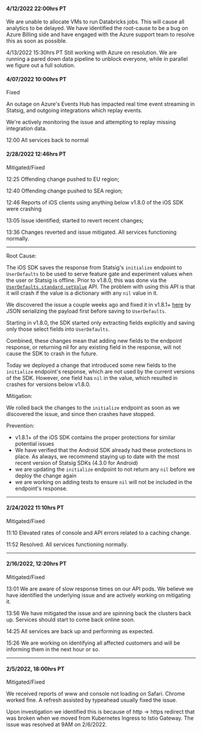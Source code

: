#### 4/12/2022 22:00hrs PT

We are unable to allocate VMs to run Databricks jobs. This will cause all analytics to be delayed. We have identified the root-cause to be a bug on Azure Billing side and have engaged with the Azure support team to resolve this as soon as possible.

4/13/2022 15:30hrs PT Still working with Azure on resolution. We are running a pared down data pipeline to unblock everyone, while in parallel we figure out a full solution.

#### 4/07/2022 10:00hrs PT

Fixed

An outage on Azure's Events Hub has impacted real time event streaming in Statsig, and outgoing integrations which replay events.

We're actively monitoring the issue and attempting to replay missing integration data.

12:00 All services back to normal

#### 2/28/2022 12:46hrs PT

Mitigated/Fixed

12:25 Offending change pushed to EU region;

12:40 Offending change pushed to SEA region;

12:46 Reports of iOS clients using anything below v1.8.0 of the iOS SDK were crashing

13:05 Issue identified; started to revert recent changes;

13:36 Changes reverted and issue mitigated. All services functioning normally.

---

Root Cause:

The iOS SDK saves the response from Statsig's `initialize` endpoint to `UserDefaults` to be used to serve feature gate and experiment values when the user or Statsig is offline. Prior to v1.8.0, this was done via the [`UserDefaults.standard.setValue`](https://github.com/statsig-io/ios-sdk/blob/v1.7.3/Sources/Statsig/InternalStore.swift#L77) API. The problem with using this API is that it will crash if the value is a dictionary with any `nil` value in it.

We discovered the issue a couple weeks ago and fixed it in v1.8.1+ [here](https://github.com/statsig-io/ios-sdk/blob/v1.8.1/Sources/Statsig/InternalStore.swift#L95) by JSON serializing the payload first before saving to `UserDefaults`.

Starting in v1.8.0, the SDK started only extracting fields explicitly and saving only those select fields into `UserDefaults`.

Combined, these changes mean that adding new fields to the endpoint response, or returning nil for any existing field in the response, will not cause the SDK to crash in the future.  

Today we deployed a change that introduced some new fields to the `initialize` endpoint's response, which are not used by the current versions of the SDK. However, one field has `nil` in the value, which resulted in crashes for versions below v1.8.0.

Mitigation:

We rolled back the changes to the `initialize` endpoint as soon as we discovered the issue, and since then crashes have stopped.

Prevention:

- v1.8.1+ of the iOS SDK contains the proper protections for similar potential issues
- We have verified that the Android SDK already had these protections in place.  As always, we recommend staying up to date with the most recent version of Statsig SDKs (4.3.0 for Android)
- we are updating the `initialize` endpoint to not return any `nil` before we deploy the change again
- we are working on adding tests to ensure `nil` will not be included in the endpoint's response.

---

#### 2/24/2022 11:10hrs PT

Mitigated/Fixed

11:10 Elevated rates of console and API errors related to a caching change.

11:52 Resolved.  All services functioning normally.

---

#### 2/16/2022, 12:20hrs PT

Mitigated/Fixed

13:01
We are aware of slow response times on our API pods.  We believe we have identified the underlying issue and are actively working on mitigating it.

13:56
We have mitigated the issue and are spinning back the clusters back up.  Services should start to come back online soon.

14:25
All services are back up and performing as expected.  

15:26
We are working on identifying all affected customers and will be informing them in the next hour or so.

---

#### 2/5/2022, 18:00hrs PT

Mitigated/Fixed

We received reports of www and console not loading on Safari. Chrome worked fine. A refresh assisted by typeahead usually fixed the issue.

Upon investigation we identified this is because of http -> https redirect that was broken when we moved from Kubernetes Ingress to Istio Gateway. The issue was resolved at 9AM on 2/6/2022.
